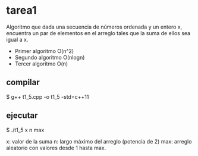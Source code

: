 # tarea1
Algoritmo que dada una secuencia de números ordenada y un entero x, encuentra un par de elementos en el arreglo tales que la suma de ellos sea igual a x.
- Primer algoritmo O(n^2)
- Segundo algoritmo O(nlogn)
- Tercer algoritmo O(n)

## compilar
$ g++ t1_5.cpp -o t1_5 -std=c++11

## ejecutar
$ ./t1_5 x n max 

x: valor de la suma
n: largo máximo del arreglo (potencia de 2)
max: arreglo aleatorio con valores desde 1 hasta max.
